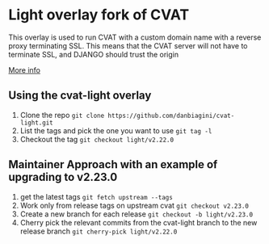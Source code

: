 # Light overlay fork of CVAT

This overlay is used to run CVAT with a custom domain name with a reverse proxy terminating SSL.  This means that the CVAT server will not have to terminate SSL, and DJANGO should trust the origin

[More info](https://github.com/cvat-ai/cvat/pull/6322#issuecomment-2257131513)

## Using the cvat-light overlay
1. Clone the repo
```git clone https://github.com/danbiagini/cvat-light.git```
1. List the tags and pick the one you want to use
```git tag -l```
1. Checkout the tag
```git checkout light/v2.22.0```

## Maintainer Approach with an example of upgrading to v2.23.0
1. get the latest tags
```git fetch upstream --tags```
1. Work only from release tags on upstream cvat
```git checkout v2.23.0```
1. Create a new branch for each release
```git checkout -b light/v2.23.0```
1. Cherry pick the relevant commits from the cvat-light branch to the new release branch
```git cherry-pick light/v2.22.0```